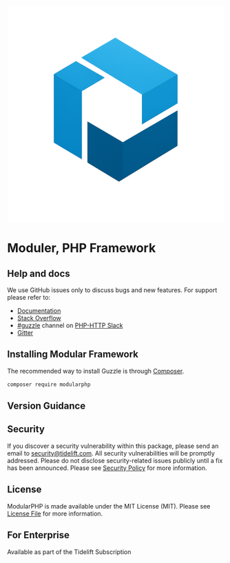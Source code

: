 ![Modular](files/modular.png?raw=true)

# Moduler, PHP Framework

## Help and docs

We use GitHub issues only to discuss bugs and new features. For support please refer to:

- [Documentation](https://docs.guzzlephp.org)
- [Stack Overflow](https://stackoverflow.com/questions/tagged/guzzle)
- [#guzzle](https://app.slack.com/client/T0D2S9JCT/CE6UAAKL4) channel on [PHP-HTTP Slack](https://slack.httplug.io/)
- [Gitter](https://gitter.im/guzzle/guzzle)


## Installing Modular Framework

The recommended way to install Guzzle is through
[Composer](https://getcomposer.org/).

```bash
composer require modularphp
```


## Version Guidance


## Security

If you discover a security vulnerability within this package, please send an email to security@tidelift.com. All security vulnerabilities will be promptly addressed. Please do not disclose security-related issues publicly until a fix has been announced. Please see [Security Policy](https://github.com/guzzle/guzzle/security/policy) for more information.

## License

ModularPHP is made available under the MIT License (MIT). Please see [License File](LICENSE) for more information.

## For Enterprise

Available as part of the Tidelift Subscription
